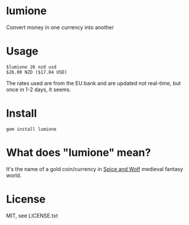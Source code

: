 # lumione

Convert money in one currency into another

# Usage

```
$lumione 26 nzd usd
$26.00 NZD ($17.04 USD)
```

The rates used are from the EU bank and are updated not real-time, but once in
1-2 days, it seems.

# Install

```
gem install lumione
```

# What does "lumione" mean?

It's the name of a gold coin/currency in [Spice and
Wolf](https://myanimelist.net/anime/2966/Ookami_to_Koushinryou) medieval fantasy
world.

# License

MIT, see LICENSE.txt
